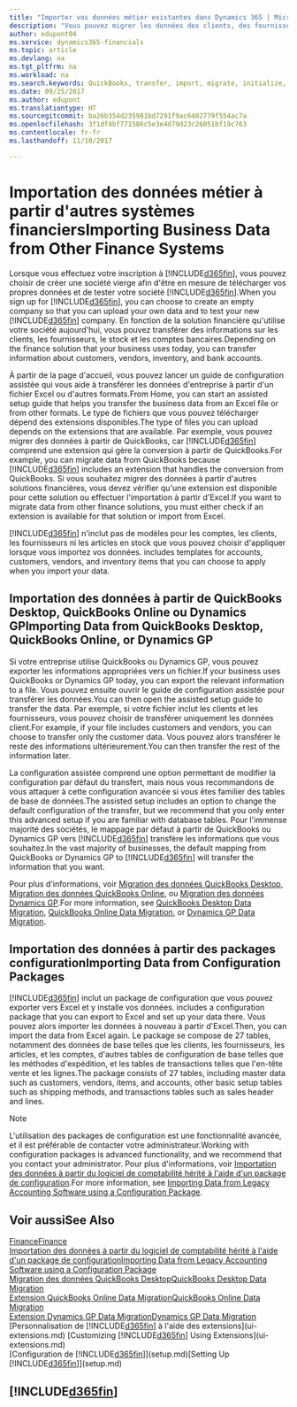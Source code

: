 ```yaml
---
title: "Importer vos données métier existantes dans Dynamics 365 | Microsoft Docs"
description: "Vous pouvez migrer les données des clients, des fournisseurs, et du stock, par exemple, d'Excel, QuickBooks, ou Dynamics GP vers Dynamics 365."
author: edupont04
ms.service: dynamics365-financials
ms.topic: article
ms.devlang: na
ms.tgt_pltfrm: na
ms.workload: na
ms.search.keywords: QuickBooks, transfer, import, migrate, initialize, implement
ms.date: 09/25/2017
ms.author: edupont
ms.translationtype: HT
ms.sourcegitcommit: ba26b354d235981bd7291f9ac6402779f554ac7a
ms.openlocfilehash: 3f1df4bf771586c5e3e4d79d23c26051bf19c763
ms.contentlocale: fr-fr
ms.lasthandoff: 11/10/2017

---
```

# <a name="importing-business-data-from-other-finance-systems"></a><span data-ttu-id="3d1f8-103">Importation des données métier à partir d'autres systèmes financiers</span><span class="sxs-lookup"><span data-stu-id="3d1f8-103">Importing Business Data from Other Finance Systems</span></span>
<span data-ttu-id="3d1f8-104">Lorsque vous effectuez votre inscription à [!INCLUDE[d365fin](includes/d365fin_md.md)], vous pouvez choisir de créer une société vierge afin d'être en mesure de télécharger vos propres données et de tester votre société [!INCLUDE[d365fin](includes/d365fin_md.md)].</span><span class="sxs-lookup"><span data-stu-id="3d1f8-104">When you sign up for [!INCLUDE[d365fin](includes/d365fin_md.md)], you can choose to create an empty company so that you can upload your own data and to test your new [!INCLUDE[d365fin](includes/d365fin_md.md)] company.</span></span> <span data-ttu-id="3d1f8-105">En fonction de la solution financière qu'utilise votre société aujourd'hui, vous pouvez transférer des informations sur les clients, les fournisseurs, le stock et les comptes bancaires.</span><span class="sxs-lookup"><span data-stu-id="3d1f8-105">Depending on the finance solution that your business uses today, you can transfer information about customers, vendors, inventory, and bank accounts.</span></span>  

<span data-ttu-id="3d1f8-106">À partir de la page d'accueil, vous pouvez lancer un guide de configuration assistée qui vous aide à transférer les données d'entreprise à partir d'un fichier Excel ou d'autres formats.</span><span class="sxs-lookup"><span data-stu-id="3d1f8-106">From Home, you can start an assisted setup guide that helps you transfer the business data from an Excel file or from other formats.</span></span> <span data-ttu-id="3d1f8-107">Le type de fichiers que vous pouvez télécharger dépend des extensions disponibles.</span><span class="sxs-lookup"><span data-stu-id="3d1f8-107">The type of files you can upload depends on the extensions that are available.</span></span> <span data-ttu-id="3d1f8-108">Par exemple, vous pouvez migrer des données à partir de QuickBooks, car [!INCLUDE[d365fin](includes/d365fin_md.md)] comprend une extension qui gère la conversion à partir de QuickBooks.</span><span class="sxs-lookup"><span data-stu-id="3d1f8-108">For example, you can migrate data from QuickBooks because [!INCLUDE[d365fin](includes/d365fin_md.md)] includes an extension that handles the conversion from QuickBooks.</span></span> <span data-ttu-id="3d1f8-109">Si vous souhaitez migrer des données à partir d'autres solutions financières, vous devez vérifier qu'une extension est disponible pour cette solution ou effectuer l'importation à partir d'Excel.</span><span class="sxs-lookup"><span data-stu-id="3d1f8-109">If you want to migrate data from other finance solutions, you must either check if an extension is available for that solution or import from Excel.</span></span>  

[!INCLUDE[d365fin](includes/d365fin_md.md)]<span data-ttu-id="3d1f8-110"> n'inclut pas de modèles pour les comptes, les clients, les fournisseurs ni les articles en stock que vous pouvez choisir d'appliquer lorsque vous importez vos données.</span><span class="sxs-lookup"><span data-stu-id="3d1f8-110"> includes templates for accounts, customers, vendors, and inventory items that you can choose to apply when you import your data.</span></span>  

## <a name="importing-data-from-quickbooks-desktop-quickbooks-online-or-dynamics-gp"></a><span data-ttu-id="3d1f8-111">Importation des données à partir de QuickBooks Desktop, QuickBooks Online ou Dynamics GP</span><span class="sxs-lookup"><span data-stu-id="3d1f8-111">Importing Data from QuickBooks Desktop, QuickBooks Online, or Dynamics GP</span></span>
<span data-ttu-id="3d1f8-112">Si votre entreprise utilise QuickBooks ou Dynamics GP, vous pouvez exporter les informations appropriées vers un fichier.</span><span class="sxs-lookup"><span data-stu-id="3d1f8-112">If your business uses QuickBooks or Dynamics GP today, you can export the relevant information to a file.</span></span> <span data-ttu-id="3d1f8-113">Vous pouvez ensuite ouvrir le guide de configuration assistée pour transférer les données.</span><span class="sxs-lookup"><span data-stu-id="3d1f8-113">You can then open the assisted setup guide to transfer the data.</span></span>
<span data-ttu-id="3d1f8-114">Par exemple, si votre fichier inclut les clients et les fournisseurs, vous pouvez choisir de transférer uniquement les données client.</span><span class="sxs-lookup"><span data-stu-id="3d1f8-114">For example, if your file includes customers and vendors, you can choose to transfer only the customer data.</span></span> <span data-ttu-id="3d1f8-115">Vous pouvez alors transférer le reste des informations ultérieurement.</span><span class="sxs-lookup"><span data-stu-id="3d1f8-115">You can then transfer the rest of the information later.</span></span>  

<span data-ttu-id="3d1f8-116">La configuration assistée comprend une option permettant de modifier la configuration par défaut du transfert, mais nous vous recommandons de vous attaquer à cette configuration avancée si vous êtes familier des tables de base de données.</span><span class="sxs-lookup"><span data-stu-id="3d1f8-116">The assisted setup includes an option to change the default configuration of the transfer, but we recommend that you only enter this advanced setup if you are familiar with database tables.</span></span> <span data-ttu-id="3d1f8-117">Pour l'immense majorité des sociétés, le mappage par défaut à partir de QuickBooks ou Dynamics GP vers [!INCLUDE[d365fin](includes/d365fin_md.md)] transfère les informations que vous souhaitez.</span><span class="sxs-lookup"><span data-stu-id="3d1f8-117">In the vast majority of businesses, the default mapping from QuickBooks or Dynamics GP to [!INCLUDE[d365fin](includes/d365fin_md.md)] will transfer the information that you want.</span></span>  

<span data-ttu-id="3d1f8-118">Pour plus d'informations, voir [Migration des données QuickBooks Desktop](ui-extensions-quickbooks-data-migration.md), [Migration des données QuickBooks Online](ui-extensions-quickbooks-online-data-migration.md), ou [Migration des données Dynamics GP](ui-extensions-dynamicsgp-data-migration.md).</span><span class="sxs-lookup"><span data-stu-id="3d1f8-118">For more information, see [QuickBooks Desktop Data Migration](ui-extensions-quickbooks-data-migration.md), [QuickBooks Online Data Migration](ui-extensions-quickbooks-online-data-migration.md), or [Dynamics GP Data Migration](ui-extensions-dynamicsgp-data-migration.md).</span></span>  

## <a name="importing-data-from-configuration-packages"></a><span data-ttu-id="3d1f8-119">Importation des données à partir des packages configuration</span><span class="sxs-lookup"><span data-stu-id="3d1f8-119">Importing Data from Configuration Packages</span></span>
[!INCLUDE[d365fin](includes/d365fin_md.md)]<span data-ttu-id="3d1f8-120"> inclut un package de configuration que vous pouvez exporter vers Excel et y installe vos données.</span><span class="sxs-lookup"><span data-stu-id="3d1f8-120"> includes a configuration package that you can export to Excel and set up your data there.</span></span> <span data-ttu-id="3d1f8-121">Vous pouvez alors importer les données à nouveau à partir d'Excel.</span><span class="sxs-lookup"><span data-stu-id="3d1f8-121">Then, you can import the data from Excel again.</span></span> <span data-ttu-id="3d1f8-122">Le package se compose de 27 tables, notamment des données de base telles que les clients, les fournisseurs, les articles, et les comptes, d'autres tables de configuration de base telles que les méthodes d'expédition, et les tables de transactions telles que l'en-tête vente et les lignes.</span><span class="sxs-lookup"><span data-stu-id="3d1f8-122">The package consists of 27 tables, including master data such as customers, vendors, items, and accounts, other basic setup tables such as shipping methods, and transactions tables such as sales header and lines.</span></span>  

> [!NOTE]  
>   <span data-ttu-id="3d1f8-123">L'utilisation des packages de configuration est une fonctionnalité avancée, et il est préférable de contacter votre administrateur.</span><span class="sxs-lookup"><span data-stu-id="3d1f8-123">Working with configuration packages is advanced functionality, and we recommend that you contact your administrator.</span></span> <span data-ttu-id="3d1f8-124">Pour plus d'informations, voir [Importation des données à partir du logiciel de comptabilité hérité à l'aide d'un package de configuration](across-import-data-configuration-packages.md).</span><span class="sxs-lookup"><span data-stu-id="3d1f8-124">For more information, see [Importing Data from Legacy Accounting Software using a Configuration Package](across-import-data-configuration-packages.md).</span></span>  

## <a name="see-also"></a><span data-ttu-id="3d1f8-125">Voir aussi</span><span class="sxs-lookup"><span data-stu-id="3d1f8-125">See Also</span></span>
[<span data-ttu-id="3d1f8-126">Finance</span><span class="sxs-lookup"><span data-stu-id="3d1f8-126">Finance</span></span>](finance.md)  
[<span data-ttu-id="3d1f8-127">Importation des données à partir du logiciel de comptabilité hérité à l'aide d'un package de configuration</span><span class="sxs-lookup"><span data-stu-id="3d1f8-127">Importing Data from Legacy Accounting Software using a Configuration Package</span></span>](across-import-data-configuration-packages.md)  
[<span data-ttu-id="3d1f8-128">Migration des données QuickBooks Desktop</span><span class="sxs-lookup"><span data-stu-id="3d1f8-128">QuickBooks Desktop Data Migration</span></span>](ui-extensions-quickbooks-data-migration.md)  
[<span data-ttu-id="3d1f8-129">Extension QuickBooks Online Data Migration</span><span class="sxs-lookup"><span data-stu-id="3d1f8-129">QuickBooks Online Data Migration</span></span>](ui-extensions-quickbooks-online-data-migration.md)  
[<span data-ttu-id="3d1f8-130">Extension Dynamics GP Data Migration</span><span class="sxs-lookup"><span data-stu-id="3d1f8-130">Dynamics GP Data Migration</span></span>](ui-extensions-dynamicsgp-data-migration.md)  
<span data-ttu-id="3d1f8-131">[Personnalisation de [!INCLUDE[d365fin](includes/d365fin_md.md)] à l'aide des extensions](ui-extensions.md) </span><span class="sxs-lookup"><span data-stu-id="3d1f8-131">[Customizing [!INCLUDE[d365fin](includes/d365fin_md.md)] Using Extensions](ui-extensions.md) </span></span>  
<span data-ttu-id="3d1f8-132">[Configuration de [!INCLUDE[d365fin](includes/d365fin_md.md)]](setup.md)</span><span class="sxs-lookup"><span data-stu-id="3d1f8-132">[Setting Up [!INCLUDE[d365fin](includes/d365fin_md.md)]](setup.md)</span></span>

## [!INCLUDE[d365fin](includes/free_trial_md.md)]

